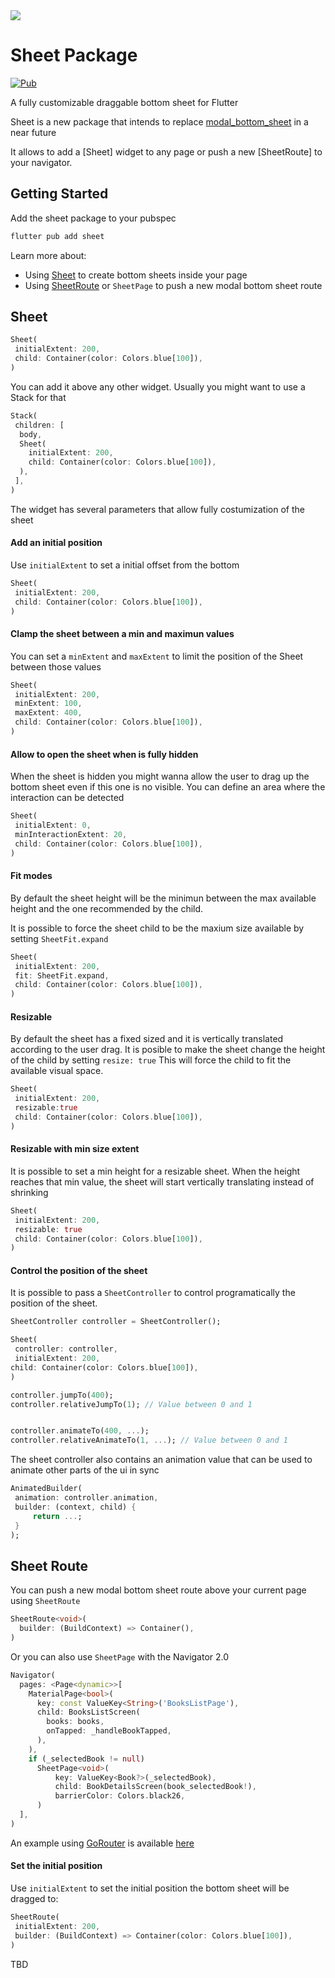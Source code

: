 <img src="https://github.com/jamesblasco/modal_bottom_sheet/blob/main/docs/assets/sheet.gif?raw=true">


# Sheet Package

[![Pub](https://img.shields.io/pub/v/sheet.svg?logo=flutter&color=blue&style=flat-square)](https://pub.dev/packages/sheet)

A fully customizable draggable bottom sheet for Flutter

Sheet is a new package that intends to replace [modal_bottom_sheet](https://pub.dev/packages/modal_bottom_sheet) in a near future 

It allows to add a [Sheet] widget to any page or push a new [SheetRoute] to your navigator.

## Getting Started

Add the sheet package to your pubspec 

```sh
flutter pub add sheet 
```

Learn more about:
  - Using [Sheet](modal_bottom_sheet/tree/main/sheet#sheet) to create bottom sheets inside your page
  - Using [SheetRoute](modal_bottom_sheet/tree/main/sheet#sheetroute) or `SheetPage` to push a new modal bottom sheet route

## Sheet

```dart
Sheet(
 initialExtent: 200,
 child: Container(color: Colors.blue[100]),
)
```

You can add it above any other widget. Usually you might want to use a Stack for that

```dart
Stack(
 children: [
  body,   
  Sheet(
    initialExtent: 200,
    child: Container(color: Colors.blue[100]),
  ),
 ],
)
```


The widget has several parameters that allow fully costumization of the sheet

#### Add an initial position

Use `initialExtent` to set a initial offset from the bottom

```dart
Sheet(
 initialExtent: 200,
 child: Container(color: Colors.blue[100]),
)
```

#### Clamp the sheet between a min and maximun values

You can set a `minExtent` and `maxExtent` to limit the position of the Sheet between those values

```dart
Sheet(
 initialExtent: 200,
 minExtent: 100,
 maxExtent: 400,
 child: Container(color: Colors.blue[100]),
)
```


#### Allow to open the sheet when is fully hidden

When the sheet is hidden you might wanna allow the user to drag up the bottom sheet even if this one is no visible. You can define an area where the interaction can be detected

```dart
Sheet(
 initialExtent: 0,
 minInteractionExtent: 20,
 child: Container(color: Colors.blue[100]),
)
```


#### Fit modes

By default the sheet height will be the minimun between the max available height and the one recommended by the child.

It is possible to force the sheet child to be the maxium size available by setting  `SheetFit.expand`

```dart
Sheet(
 initialExtent: 200,
 fit: SheetFit.expand,
 child: Container(color: Colors.blue[100]),
)
```

#### Resizable

By default the sheet has a fixed sized and it is vertically translated according to the user drag.
It is posible to make the sheet change the height of the child by setting `resize: true`
This will force the child to fit the available visual space.

```dart
Sheet(
 initialExtent: 200,
 resizable:true
 child: Container(color: Colors.blue[100]),
)
```

#### Resizable with min size extent

It is possible to set a min height for a resizable sheet. When the height reaches that min value, the sheet 
will start vertically translating instead of shrinking

```dart
Sheet(
 initialExtent: 200,
 resizable: true
 child: Container(color: Colors.blue[100]),
)
```


#### Control the position of the sheet

It is possible to pass a `SheetController` to control programatically the position of the sheet.

```dart
SheetController controller = SheetController();

Sheet(
 controller: controller,
 initialExtent: 200,
child: Container(color: Colors.blue[100]),
)

controller.jumpTo(400); 
controller.relativeJumpTo(1); // Value between 0 and 1


controller.animateTo(400, ...); 
controller.relativeAnimateTo(1, ...); // Value between 0 and 1
```

The sheet controller also contains an animation value that can be used to animate other parts of the ui in sync

```dart
AnimatedBuilder(
 animation: controller.animation,
 builder: (context, child) {
     return ...;
 }
);
```


## Sheet Route

You can push a new modal bottom sheet route above your current page using `SheetRoute`


```dart
SheetRoute<void>(
  builder: (BuildContext) => Container(),
)
```

Or you can also use `SheetPage` with the Navigator 2.0

```dart
Navigator(
  pages: <Page<dynamic>>[
    MaterialPage<bool>(
      key: const ValueKey<String>('BooksListPage'),
      child: BooksListScreen(
        books: books,
        onTapped: _handleBookTapped,
      ),
    ),
    if (_selectedBook != null)
      SheetPage<void>(
          key: ValueKey<Book?>(_selectedBook),
          child: BookDetailsScreen(book_selectedBook!),
          barrierColor: Colors.black26,
      )
  ],
)
```

An example using [GoRouter](https://pub.dev/packages/go_router) is available [here](https://github.com/jamesblasco/modal_bottom_sheet/blob/main/sheet/example/lib/examples/route/navigation/go_router.dart)



#### Set the initial position

Use `initialExtent` to set the initial position the bottom sheet will be dragged to:

```dart
SheetRoute(
 initialExtent: 200,
 builder: (BuildContext) => Container(color: Colors.blue[100]),
)
```

TBD
